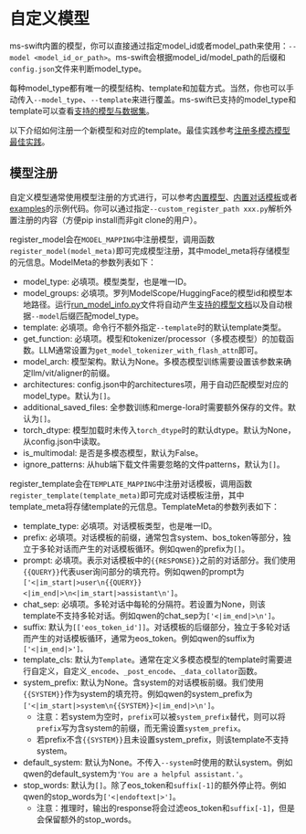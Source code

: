 # 自定义模型

ms-swift内置的模型，你可以直接通过指定model_id或者model_path来使用：`--model <model_id_or_path>`。ms-swift会根据model_id/model_path的后缀和`config.json`文件来判断model_type。

每种model_type都有唯一的模型结构、template和加载方式。当然，你也可以手动传入`--model_type`、`--template`来进行覆盖。ms-swift已支持的model_type和template可以查看[支持的模型与数据集](../Instruction/支持的模型和数据集.md)。

以下介绍如何注册一个新模型和对应的template。最佳实践参考[注册多模态模型最佳实践](../BestPractices/注册多模态模型最佳实践.md)。

## 模型注册

自定义模型通常使用模型注册的方式进行，可以参考[内置模型](https://github.com/modelscope/ms-swift/blob/main/swift/llm/model/model/qwen.py)、[内置对话模板](https://github.com/modelscope/ms-swift/blob/main/swift/llm/template/template/qwen.py)或者[examples](https://github.com/modelscope/ms-swift/blob/main/examples/custom)的示例代码。你可以通过指定`--custom_register_path xxx.py`解析外置注册的内容（方便pip install而非git clone的用户）。

register_model会在`MODEL_MAPPING`中注册模型，调用函数`register_model(model_meta)`即可完成模型注册，其中model_meta将存储模型的元信息。ModelMeta的参数列表如下：
- model_type: 必填项。模型类型，也是唯一ID。
- model_groups: 必填项。罗列ModelScope/HuggingFace的模型id和模型本地路径。运行[run_model_info.py](https://github.com/modelscope/ms-swift/blob/main/scripts/utils/run_model_info.py)文件将自动产生[支持的模型文档](https://swift.readthedocs.io/zh-cn/latest/Instruction/%E6%94%AF%E6%8C%81%E7%9A%84%E6%A8%A1%E5%9E%8B%E5%92%8C%E6%95%B0%E6%8D%AE%E9%9B%86.html)以及自动根据`--model`后缀匹配model_type。
- template: 必填项。命令行不额外指定`--template`时的默认template类型。
- get_function: 必填项。模型和tokenizer/processor（多模态模型）的加载函数。LLM通常设置为`get_model_tokenizer_with_flash_attn`即可。
- model_arch: 模型架构。默认为None。多模态模型训练需要设置该参数来确定llm/vit/aligner的前缀。
- architectures: config.json中的architectures项，用于自动匹配模型对应的model_type。默认为`[]`。
- additional_saved_files: 全参数训练和merge-lora时需要额外保存的文件。默认为`[]`。
- torch_dtype: 模型加载时未传入`torch_dtype`时的默认dtype。默认为None，从config.json中读取。
- is_multimodal: 是否是多模态模型，默认为False。
- ignore_patterns: 从hub端下载文件需要忽略的文件patterns，默认为`[]`。


register_template会在`TEMPLATE_MAPPING`中注册对话模板，调用函数`register_template(template_meta)`即可完成对话模板注册，其中template_meta将存储template的元信息。TemplateMeta的参数列表如下：
- template_type: 必填项。对话模板类型，也是唯一ID。
- prefix: 必填项。对话模板的前缀，通常包含system、bos_token等部分，独立于多轮对话而产生的对话模板循环。例如qwen的prefix为`[]`。
- prompt: 必填项。表示对话模板中的`{{RESPONSE}}`之前的对话部分。我们使用`{{QUERY}}`代表user询问部分的填充符。例如qwen的prompt为`['<|im_start|>user\n{{QUERY}}<|im_end|>\n<|im_start|>assistant\n']`。
- chat_sep: 必填项。多轮对话中每轮的分隔符。若设置为None，则该template不支持多轮对话。例如qwen的chat_sep为`['<|im_end|>\n']`。
- suffix: 默认为`[['eos_token_id']]`。对话模板的后缀部分，独立于多轮对话而产生的对话模板循环，通常为eos_token。例如qwen的suffix为`['<|im_end|>']。`
- template_cls: 默认为`Template`。通常在定义多模态模型的template时需要进行自定义，自定义`_encode`、`_post_encode`、`_data_collator`函数。
- system_prefix: 默认为None。含system的对话模板前缀。我们使用`{{SYSTEM}}`作为system的填充符。例如qwen的system_prefix为`['<|im_start|>system\n{{SYSTEM}}<|im_end|>\n']`。
  - 注意：若system为空时，`prefix`可以被`system_prefix`替代，则可以将`prefix`写为含system的前缀，而无需设置`system_prefix`。
  - 若prefix不含`{{SYSTEM}}`且未设置system_prefix，则该template不支持system。
- default_system: 默认为None。不传入`--system`时使用的默认system。例如qwen的default_system为`'You are a helpful assistant.'`。
- stop_words: 默认为`[]`。除了eos_token和`suffix[-1]`的额外停止符。例如qwen的stop_words为`['<|endoftext|>']`。
  - 注意：推理时，输出的response将会过滤eos_token和`suffix[-1]`，但是会保留额外的stop_words。
